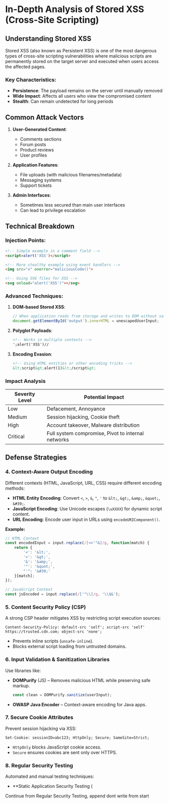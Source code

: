 

# In-Depth Analysis of Stored XSS (Cross-Site Scripting)

## Understanding Stored XSS

Stored XSS (also known as Persistent XSS) is one of the most dangerous types of cross-site scripting vulnerabilities where malicious scripts are permanently stored on the target server and executed when users access the affected pages.

### Key Characteristics:
- **Persistence**: The payload remains on the server until manually removed
- **Wide Impact**: Affects all users who view the compromised content
- **Stealth**: Can remain undetected for long periods

## Common Attack Vectors

1. **User-Generated Content**:
   - Comments sections
   - Forum posts
   - Product reviews
   - User profiles

2. **Application Features**:
   - File uploads (with malicious filenames/metadata)
   - Messaging systems
   - Support tickets

3. **Admin Interfaces**:
   - Sometimes less secured than main user interfaces
   - Can lead to privilege escalation

## Technical Breakdown

### Injection Points:
```html
<!-- Simple example in a comment field -->
<script>alert('XSS')</script>

<!-- More stealthy example using event handlers -->
<img src="x" onerror="maliciousCode()">

<!-- Using SVG files for XSS -->
<svg onload="alert('XSS')"></svg>
```

### Advanced Techniques:
1. **DOM-based Stored XSS**:
   ```javascript
   // When application reads from storage and writes to DOM without sanitization
   document.getElementById('output').innerHTML = unescapedUserInput;
   ```

2. **Polyglot Payloads**:
   ```html
   <!-- Works in multiple contexts -->
   ';alert('XSS')//
   ```

3. **Encoding Evasion**:
   ```html
   <!-- Using HTML entities or other encoding tricks -->
   &lt;script&gt;alert(1)&lt;/script&gt;
   ```
### Impact Analysis

| Severity Level | Potential Impact |
|----------------|------------------|
| Low            | Defacement, Annoyance |
| Medium         | Session hijacking, Cookie theft |
| High           | Account takeover, Malware distribution |
| Critical       | Full system compromise, Pivot to internal networks |

## Defense Strategies

 

### **4. Context-Aware Output Encoding**  
Different contexts (HTML, JavaScript, URL, CSS) require different encoding methods:  
- **HTML Entity Encoding**: Convert `<`, `>`, `&`, `"`, `'` to `&lt;`, `&gt;`, `&amp;`, `&quot;`, `&#39;`.  
- **JavaScript Encoding**: Use Unicode escapes (`\uXXXX`) for dynamic script content.  
- **URL Encoding**: Encode user input in URLs using `encodeURIComponent()`.  

**Example:**  
```javascript
// HTML Context
const encodedInput = input.replace(/[<>'"&]/g, function(match) {
    return {
        '<': '&lt;',
        '>': '&gt;',
        '&': '&amp;',
        '"': '&quot;',
        "'": '&#39;'
    }[match];
});

// JavaScript Context
const jsEncoded = input.replace(/['"\\]/g, '\\$&');
```

### **5. Content Security Policy (CSP)**  
A strong CSP header mitigates XSS by restricting script execution sources:  
```http
Content-Security-Policy: default-src 'self'; script-src 'self' https://trusted.cdn.com; object-src 'none';
```
- Prevents inline scripts (`unsafe-inline`).  
- Blocks external script loading from untrusted domains.  

### **6. Input Validation & Sanitization Libraries**  
Use libraries like:  
- **DOMPurify** (JS) – Removes malicious HTML while preserving safe markup.  
  ```javascript
  const clean = DOMPurify.sanitize(userInput);
  ```
- **OWASP Java Encoder** – Context-aware encoding for Java apps.  

### **7. Secure Cookie Attributes**  
Prevent session hijacking via XSS:  
```http
Set-Cookie: sessionID=abc123; HttpOnly; Secure; SameSite=Strict;
```
- `HttpOnly` blocks JavaScript cookie access.  
- `Secure` ensures cookies are sent only over HTTPS.  

### **8. Regular Security Testing**  
Automated and manual testing techniques:  
- **Static Application Security Testing (

Continue from Regular Security Testing, append dont write from start